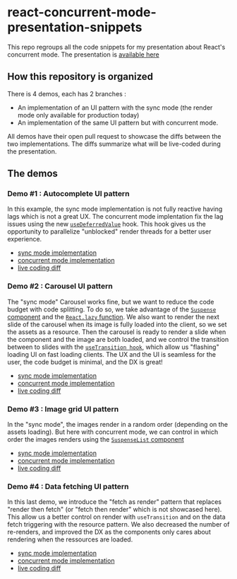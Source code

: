 # react-concurrent-mode-presentation-snippets

This repo regroups all the code snippets for my presentation about React's concurrent mode. The presentation is [available here](https://docs.google.com/presentation/d/11NAeakiszE1ypTb6IU0o7vWodXsy6YO04Qsrn9DNyqE/edit?usp=sharing)

## How this repository is organized

There is 4 demos, each has 2 branches :

* An implementation of an UI pattern with the sync mode (the render mode only available for production today)
* An implementation of the same UI pattern but with concurrent mode.

All demos have their open pull request to showcase the diffs between the two implementations. The diffs summarize what will be live-coded during the presentation.

## The demos

### Demo #1 : Autocomplete UI pattern
In this example, the sync mode implementation is not fully reactive having lags which is not a great UX. The concurrent mode implentation fix the lag issues using the new [`useDeferredValue`](https://fr.reactjs.org/docs/concurrent-mode-reference.html#usedeferredvalue) hook. This hook gives us the opportunity to parallelize "unblocked" render threads for a better user experience.

* [sync mode implementation](https://github.com/LoicGoyet/react-concurrent-mode-presentation-snippets/tree/demo-1.1-autocomplete)
* [concurrent mode implementation](https://github.com/LoicGoyet/react-concurrent-mode-presentation-snippets/tree/demo-1.2-autocomplete)
* [live coding diff](https://github.com/LoicGoyet/react-concurrent-mode-presentation-snippets/pull/1)

### Demo #2 : Carousel UI pattern
The "sync mode" Carousel works fine, but we want to reduce the code budget with code splitting. To do so, we take advantage of the [`Suspense` component](https://fr.reactjs.org/docs/concurrent-mode-reference.html#suspensecomponent) and the [`React.lazy` function](https://fr.reactjs.org/docs/code-splitting.html#reactlazy). We also want to render the next slide of the carousel when its image is fully loaded into the client, so we set the assets as a resource. Then the carousel is ready to render a slide when the component and the image are both loaded, and we control the transition between to slides with the [`useTransition hook`](https://fr.reactjs.org/docs/concurrent-mode-reference.html#usetransition), which allow us "flashing" loading UI on fast loading clients. The UX and the UI is seamless for the user, the code budget is minimal, and the DX is great!

* [sync mode implementation](https://github.com/LoicGoyet/react-concurrent-mode-presentation-snippets/tree/demo-2.1-carousel)
* [concurrent mode implementation](https://github.com/LoicGoyet/react-concurrent-mode-presentation-snippets/tree/demo-2.2-carousel)
* [live coding diff](https://github.com/LoicGoyet/react-concurrent-mode-presentation-snippets/pull/3)

### Demo #3 : Image grid UI pattern
In the "sync mode", the images render in a random order (depending on the assets loading). But here with concurrent mode, we can control in which order the images renders using the [`SuspenseList` component](https://fr.reactjs.org/docs/concurrent-mode-reference.html#suspenselist)

* [sync mode implementation](https://github.com/LoicGoyet/react-concurrent-mode-presentation-snippets/tree/demo-3.1-image-grid)
* [concurrent mode implementation](https://github.com/LoicGoyet/react-concurrent-mode-presentation-snippets/tree/demo-3.2-image-grid)
* [live coding diff](https://github.com/LoicGoyet/react-concurrent-mode-presentation-snippets/pull/4)

### Demo #4 : Data fetching UI pattern
In this last demo, we introduce the "fetch as render" pattern that replaces "render then fetch" (or "fetch then render" which is not showcased here). This allow us a better control on render with `useTransition` and on the data fetch triggering with the resource pattern. We also decreased the number of re-renders, and improved the DX as the components only cares about rendering when the ressources are loaded.

* [sync mode implementation](https://github.com/LoicGoyet/react-concurrent-mode-presentation-snippets/tree/demo-4.1-player-stats)
* [concurrent mode implementation](https://github.com/LoicGoyet/react-concurrent-mode-presentation-snippets/tree/demo-4.2-player-stats)
* [live coding diff](https://github.com/LoicGoyet/react-concurrent-mode-presentation-snippets/pull/5)
